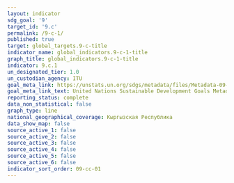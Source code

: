 ```yaml
---
layout: indicator
sdg_goal: '9'
target_id: '9.c'
permalink: /9-c-1/
published: true
target: global_targets.9-c-title
indicator_name: global_indicators.9-c-1-title
graph_title: global_indicators.9-c-1-title
indicator: 9.c.1
un_designated_tier: 1.0
un_custodian_agency: ITU
goal_meta_link: https://unstats.un.org/sdgs/metadata/files/Metadata-09-0C-01.pdf
goal_meta_link_text: United Nations Sustainable Development Goals Metadata (pdf 663kB)
reporting_status: complete
data_non_statistical: false
graph_type: line
national_geographical_coverage: Кыргызская Республика
data_show_map: false
source_active_1: false
source_active_2: false
source_active_3: false
source_active_4: false
source_active_5: false
source_active_6: false
indicator_sort_order: 09-cc-01
---
```

